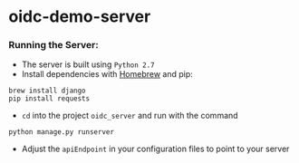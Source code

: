 # oidc-demo-server

### Running the Server:
  - The server is built using ` Python 2.7 `
  - Install dependencies with [Homebrew](https://www.brew.sh) and pip:
```
brew install django
pip install requests
```
  - ` cd ` into the project `oidc_server` and run with the command
  ```
  python manage.py runserver
  ```
  - Adjust the `apiEndpoint` in your configuration files to point to your server

